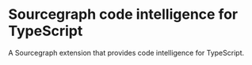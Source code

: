 # Sourcegraph code intelligence for TypeScript

A Sourcegraph extension that provides code intelligence for TypeScript.
